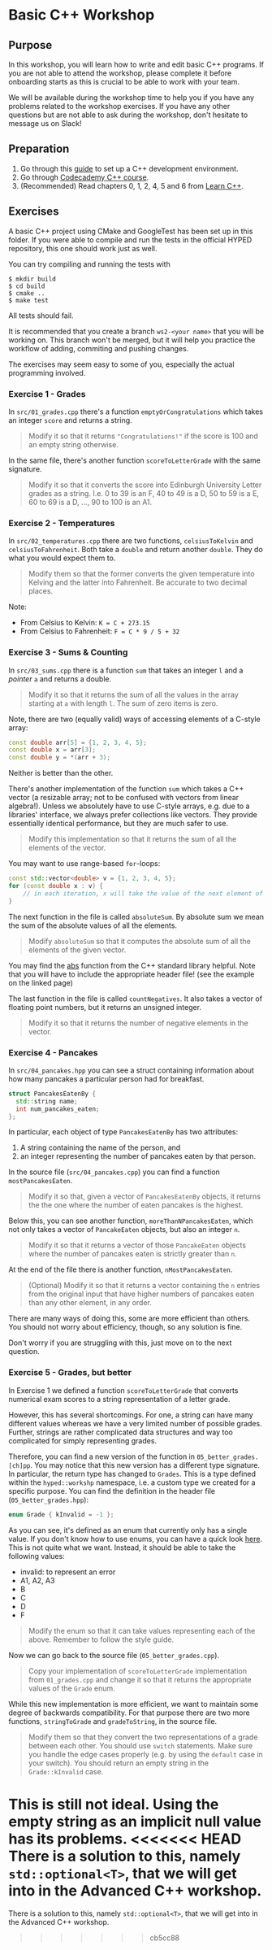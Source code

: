 # Basic C++ Workshop

## Purpose

In this workshop, you will learn how to write and edit basic C++ programs.
If you are not able to attend the workshop, please complete it before onboarding starts as this is crucial to be able to work with your team.

We will be available during the workshop time to help you if you have any problems related to the workshop exercises.
If you have any other questions but are not able to ask during the workshop, don't hesitate to message us on Slack!

## Preparation

1. Go through this [guide](https://github.com/Hyp-ed/hyped-2022/wiki/CPP-Getting-Started) to set up a C++ development environment.
2. Go through [Codecademy C++ course](https://www.codecademy.com/learn/learn-c-plus-plus).
3. (Recommended) Read chapters 0, 1, 2, 4, 5 and 6 from [Learn C++](https://www.learncpp.com/).

## Exercises

A basic C++ project using CMake and GoogleTest has been set up in this folder.
If you were able to compile and run the tests in the official HYPED repository, this one should work just as well.

You can try compiling and running the tests with

```
$ mkdir build
$ cd build
$ cmake ..
$ make test
```

All tests should fail.

It is recommended that you create a branch `ws2-<your name>` that you will be working on.
This branch won't be merged, but it will help you practice the workflow of adding, commiting and pushing changes.

The exercises may seem easy to some of you, especially the actual programming involved.

### Exercise 1 - Grades

In `src/01_grades.cpp` there's a function `emptyOrCongratulations` which takes an integer `score` and returns a string.

> Modify it so that it returns `"Congratulations!"` if the score is 100 and an empty string otherwise.

In the same file, there's another function `scoreToLetterGrade` with the same signature.

> Modify it so that it converts the score into Edinburgh University Letter grades as a string. I.e. 0 to 39 is an F, 40 to 49 is a D, 50 to 59 is a E, 60 to 69 is a D, ..., 90 to 100 is an A1.

### Exercise 2 - Temperatures

In `src/02_temperatures.cpp` there are two functions, `celsiusToKelvin` and `celsiusToFahrenheit`. Both take a `double` and return another `double`.
They do what you would expect them to.

> Modify them so that the former converts the given temperature into Kelving and the latter into Fahrenheit. Be accurate to two decimal places.

Note:

- From Celsius to Kelvin: `K = C + 273.15`
- From Celsius to Fahrenheit: `F = C * 9 / 5 + 32`

### Exercise 3 - Sums & Counting

In `src/03_sums.cpp` there is a function `sum` that takes an integer `l` and a _pointer_ `a` and returns a double.

> Modify it so that it returns the sum of all the values in the array starting at `a` with length `l`. The sum of zero items is zero.

Note, there are two (equally valid) ways of accessing elements of a C-style array:

```cpp
const double arr[5] = {1, 2, 3, 4, 5};
const double x = arr[3];
const double y = *(arr + 3);
```

Neither is better than the other.

There's another implementation of the function `sum` which takes a C++ vector (a resizable array; not to be confused with vectors from linear algebra!).
Unless we absolutely have to use C-style arrays, e.g. due to a libraries' interface, we always prefer collections like vectors.
They provide essentially identical performance, but they are much safer to use.

> Modify this implementation so that it returns the sum of all the elements of the vector.

You may want to use range-based `for`-loops:

```cpp
const std::vector<double> v = {1, 2, 3, 4, 5};
for (const double x : v) {
    // in each iteration, x will take the value of the next element of v
}
```

The next function in the file is called `absoluteSum`.
By absolute sum we mean the sum of the absolute values of all the elements.

> Modify `absoluteSum` so that it computes the absolute sum of all the elements of the given vector.

You may find the [abs](https://www.cplusplus.com/reference/cmath/abs/) function from the C++ standard library helpful.
Note that you will have to include the appropriate header file! (see the example on the linked page)

The last function in the file is called `countNegatives`.
It also takes a vector of floating point numbers, but it returns an unsigned integer.

> Modify it so that it returns the number of negative elements in the vector.

### Exercise 4 - Pancakes

In `src/04_pancakes.hpp` you can see a struct containing information about how many pancakes a particular person had for breakfast.

```cpp
struct PancakesEatenBy {
  std::string name;
  int num_pancakes_eaten;
};
```

In particular, each object of type `PancakesEatenBy` has two attributes:

1. A string containing the name of the person, and
2. an integer representing the number of pancakes eaten by that person.

In the source file (`src/04_pancakes.cpp`) you can find a function `mostPancakesEaten`.

> Modify it so that, given a vector of `PancakesEatenBy` objects, it returns the the one where the number of eaten pancakes is the highest.

Below this, you can see another function, `moreThanNPancakesEaten`, which not only takes a vector of `PancakeEaten` objects, but also an integer `n`.

> Modify it so that it returns a vector of those `PancakeEaten` objects where the number of pancakes eaten is strictly greater than `n`.

At the end of the file there is another function, `nMostPancakesEaten`.

> (Optional) Modify it so that it returns a vector containing the `n` entries from the original input that have higher numbers of pancakes eaten than any other element, in any order. 

There are many ways of doing this, some are more efficient than others.
You should not worry about efficiency, though, so any solution is fine.

Don't worry if you are struggling with this, just move on to the next question.

### Exercise 5 - Grades, but better

In Exercise 1 we defined a function `scoreToLetterGrade` that converts numerical exam scores to a string representation of a letter grade.

However, this has several shortcomings.
For one, a string can have many different values whereas we have a very limited number of possible grades.
Further, strings are rather complicated data structures and way too complicated for simply representing grades.

Therefore, you can find a new version of the function in `05_better_grades.[ch]pp`. 
You may notice that this new version has a different type signature.
In particular, the return type has changed to `Grades`.
This is a type defined within the `hyped::workshp` namespace, i.e. a custom type we created for a specific purpose.
You can find the definition in the header file (`05_better_grades.hpp`):

```cpp
enum Grade { kInvalid = -1 };
```

As you can see, it's defined as an enum that currently only has a single value.
If you don't know how to use enums, you can have a quick look [here](https://www.tutorialspoint.com/how-to-use-enums-in-cplusplus).
This is not quite what we want.
Instead, it should be able to take the following values:

- invalid: to represent an error
- A1, A2, A3
- B
- C
- D
- F

> Modify the enum so that it can take values representing each of the above. Remember to follow the style guide.

Now we can go back to the source file (`05_better_grades.cpp`).

> Copy your implementation of `scoreToLetterGrade` implementation from `01_grades.cpp` and change it so that it returns the appropriate values of the `Grade` enum.

While this new implementation is more efficient, we want to maintain some degree of backwards compatibility.
For that purpose there are two more functions, `stringToGrade` and `gradeToString`, in the source file.

> Modify them so that they convert the two representations of a grade between each other. You should use `switch` statements. 
> Make sure you handle the edge cases properly (e.g. by using the `default` case in your switch). You should return an empty
> string in the `Grade::kInvalid` case.

This is still not ideal. Using the empty string as an implicit null value has its problems.
<<<<<<< HEAD
There is a solution to this, namely `std::optional<T>`, that we will get into in the Advanced C++ workshop.
=======
There is a solution to this, namely `std::optional<T>`, that we will get into in the Advanced C++ workshop.
>>>>>>> cb5cc88
